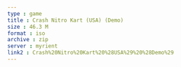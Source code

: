```yaml
---
type : game
title : Crash Nitro Kart (USA) (Demo)
size : 46.3 M
format : iso
archive : zip
server : myrient
link2 : Crash%20Nitro%20Kart%20%28USA%29%20%28Demo%29
---
```

